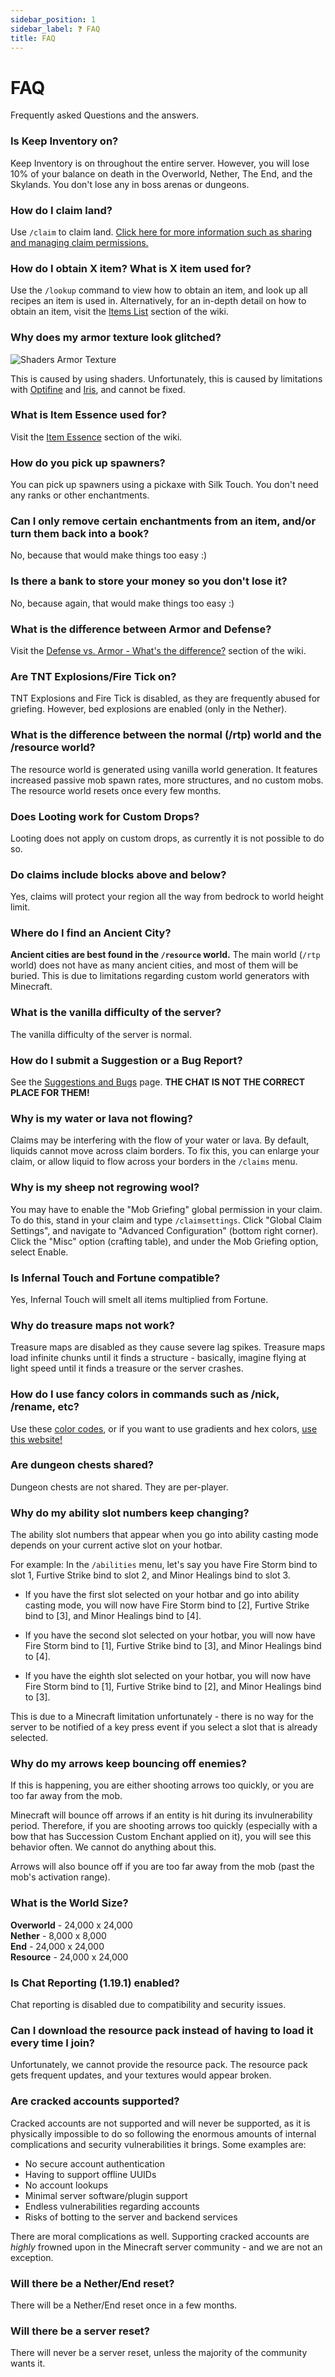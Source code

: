 ```yaml
---
sidebar_position: 1
sidebar_label: ❓ FAQ
title: FAQ
---
```


# FAQ
Frequently asked Questions and the answers.

### Is Keep Inventory on?
Keep Inventory is on throughout the entire server. However, you will lose 10% of your balance on death in the Overworld, Nether, The End, and the Skylands. You don't lose any in boss arenas or dungeons.

### How do I claim land?
Use `/claim` to claim land. [Click here for more information such as sharing and managing claim permissions.](../getting-started.md/#claiming-land)

### How do I obtain X item? What is X item used for?
Use the `/lookup` command to view how to obtain an item, and look up all recipes an item is used in.
Alternatively, for an in-depth detail on how to obtain an item, visit the [Items List](../custom-items/items-list.md) section of the wiki.

### Why does my armor texture look glitched?
![Shaders Armor Texture](./img/shaders.png)

This is caused by using shaders. Unfortunately, this is caused by limitations with [Optifine](https://github.com/sp614x/optifine/issues/6391) and [Iris](https://github.com/IrisShaders/Iris/issues/1042), and cannot be fixed.

### What is Item Essence used for?
Visit the [Item Essence](../custom-items/custom-items.md/#item-essence) section of the wiki.

### How do you pick up spawners?
You can pick up spawners using a pickaxe with Silk Touch. You don't need any ranks or other enchantments.

### Can I only remove certain enchantments from an item, and/or turn them back into a book?
No, because that would make things too easy :)

### Is there a bank to store your money so you don't lose it?
No, because again, that would make things too easy :)

### What is the difference between Armor and Defense?
Visit the [Defense vs. Armor - What's the difference?](../custom-items/custom-items.md/#defense-vs-armor---whats-the-difference) section of the wiki.

### Are TNT Explosions/Fire Tick on?
TNT Explosions and Fire Tick is disabled, as they are frequently abused for griefing. However, bed explosions are enabled (only in the Nether).

### What is the difference between the normal (/rtp) world and the /resource world?
The resource world is generated using vanilla world generation. It features increased passive mob spawn rates, more structures, and no custom mobs. The resource world resets once every few months.

### Does Looting work for Custom Drops?
Looting does not apply on custom drops, as currently it is not possible to do so.

### Do claims include blocks above and below?
Yes, claims will protect your region all the way from bedrock to world height limit.

### Where do I find an Ancient City?
**Ancient cities are best found in the `/resource` world.** The main world (`/rtp` world) does not have as many ancient cities, and most of them will be buried. This is due to limitations regarding custom world generators with Minecraft.

### What is the vanilla difficulty of the server?
The vanilla difficulty of the server is normal.

### How do I submit a Suggestion or a Bug Report?
See the [Suggestions and Bugs](.//suggestions-and-bugs.md) page. **THE CHAT IS NOT THE CORRECT PLACE FOR THEM!**

### Why is my water or lava not flowing?
Claims may be interfering with the flow of your water or lava. By default, liquids cannot move across claim borders. To fix this, you can enlarge your claim, or allow liquid to flow across your borders in the `/claims` menu.

### Why is my sheep not regrowing wool?
You may have to enable the "Mob Griefing" global permission in your claim. To do this, stand in your claim and type `/claimsettings`. Click "Global Claim Settings", and navigate to "Advanced Configuration" (bottom right corner). Click the "Misc" option (crafting table), and under the Mob Griefing option, select Enable.

### Is Infernal Touch and Fortune compatible?
Yes, Infernal Touch will smelt all items multiplied from Fortune.

### Why do treasure maps not work?
Treasure maps are disabled as they cause severe lag spikes. Treasure maps load infinite chunks until it finds a structure - basically, imagine flying at light speed until it finds a treasure or the server crashes.

### How do I use fancy colors in commands such as /nick, /rename, etc?
Use these [color codes](https://i.redd.it/yldfhnb4xp411.png), or if you want to use gradients and hex colors, [use this website!](https://www.simplymc.art/Gradients)

### Are dungeon chests shared?
Dungeon chests are not shared. They are per-player.

### Why do my ability slot numbers keep changing?
The ability slot numbers that appear when you go into ability casting mode depends on your current active slot on your hotbar.

For example: In the `/abilities` menu, let's say you have Fire Storm bind to slot 1, Furtive Strike bind to slot 2, and Minor Healings bind to slot 3.

- If you have the first slot selected on your hotbar and go into ability casting mode, you will now have Fire Storm bind to [2], Furtive Strike bind to [3], and Minor Healings bind to [4].

- If you have the second slot selected on your hotbar, you will now have Fire Storm bind to [1], Furtive Strike bind to [3], and Minor Healings bind to [4].

- If you have the eighth slot selected on your hotbar, you will now have Fire Storm bind to [1], Furtive Strike bind to [2], and Minor Healings bind to [3].

This is due to a Minecraft limitation unfortunately - there is no way for the server to be notified of a key press event if you select a slot that is already selected.

### Why do my arrows keep bouncing off enemies?
If this is happening, you are either shooting arrows too quickly, or you are too far away from the mob.

Minecraft will bounce off arrows if an entity is hit during its invulnerability period. Therefore, if you are shooting arrows too quickly (especially with a bow that has Succession Custom Enchant applied on it), you will see this behavior often. We cannot do anything about this.

Arrows will also bounce off if you are too far away from the mob (past the mob's activation range).

### What is the World Size?
**Overworld** - 24,000 x 24,000 <br />
**Nether** - 8,000 x 8,000 <br />
**End** - 24,000 x 24,000 <br />
**Resource** - 24,000 x 24,000 <br />

### Is Chat Reporting (1.19.1) enabled?
Chat reporting is disabled due to compatibility and security issues.

### Can I download the resource pack instead of having to load it every time I join?
Unfortunately, we cannot provide the resource pack. The resource pack gets frequent updates, and your textures would appear broken.

### Are cracked accounts supported?
Cracked accounts are not supported and will never be supported, as it is physically impossible to do so following the enormous amounts of internal complications and security vulnerabilities it brings. Some examples are:
- No secure account authentication
- Having to support offline UUIDs
- No account lookups
- Minimal server software/plugin support
- Endless vulnerabilities regarding accounts
- Risks of botting to the server and backend services

There are moral complications as well. Supporting cracked accounts are *highly* frowned upon in the Minecraft server community - and we are not an exception.

### Will there be a Nether/End reset?
There will be a Nether/End reset once in a few months.

### Will there be a server reset?
There will never be a server reset, unless the majority of the community wants it.